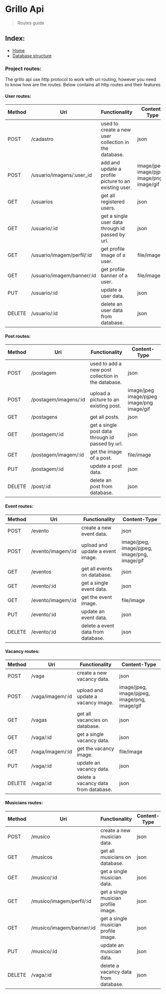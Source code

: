# Grillo Api
> Routes guide

## Index:
  - [Home](https://github.com/messiasGeovani/grillo-api)
  - [Database structure](https://github.com/messiasGeovani/grillo-api/blob/master/wiki/DATABASE-STRUCT.md)

### Project routes:
 
The grillo api use http protocol to work with uri routing, however you need to know how are the routes.
Below contains all http routes and their features

#### User routes:

| Method | Uri                       | Functionality                                         | Content-Type                                |
|--------|---------------------------|-------------------------------------------------------|---------------------------------------------|
| POST   | /cadastro                 | used to create a new user collection in the database. | json                                        |
| POST   | /usuario/imagens/:user_id | add and update a profile picture to an existing user.            | image/jpeg,  image/pjpeg, image/png, image/gif |
| GET    | /usuarios                 | get all registered users.                             | json                                        |
| GET    | /usuario/:id              | get a single user data through id passed by url.      | json                                        |
| GET    | /usuario/imagem/perfil/:id       | get profile image of a user.                          | file/image                                  |
| GET    | /usuario/imagem/banner/:id       | get profile banner of a user.                          | file/image                                  |
| PUT    | /usuario/:id              | update a user data.                                   | json                                        |
| DELETE | /usuario/:id              | delete an user data from database.                         | json                                        |

#### Post routes:

| Method | Uri                   | Functionality                                      | Content-Type                                |
|--------|-----------------------|----------------------------------------------------|---------------------------------------------|
| POST   | /postagem             | used to add a new post collection in the database. | json                                        |
| POST   | /postagem/imagens/:id | upload a picture to an existing post.              | image/jpeg  image/pjpeg image/png image/gif |
| GET    | /postagens            | get all posts.                                     | json                                        |
| GET    | /postagem/:id         | get a single post data through id passed by url.   | json                                        |
| GET    | /postagem/imagem/:id  | get the image of a post.                           | file/image                                  |
| PUT    | /postagem/:id         | update a post data.                                | json                                        |
| DELETE | /post/:id             | delete an post from database.                      | json                                        |

#### Event routes:

| Method | Uri                | Functionality                      | Content-Type                                   |
|--------|--------------------|------------------------------------|------------------------------------------------|
| POST   | /evento            | create a new event data.           | json                                           |
| POST   | /evento/imagem/:id | upload and update a event image.   | image/jpeg, image/pjpeg, image/png,  image/gif |
| GET    | /eventos           | get all events on database.        | json                                           |
| GET    | /evento/:id        | get a single event data.           | json                                           |
| GET    | /evento/imagem/:id | get the event image.               | file/image                                     |
| PUT    | /evento/:id        | update an event data.              | json                                           |
| DELETE | /evento/:id        | delete a event data from database. | json                                           |

#### Vacancy routes:

| Method | Uri                | Functionality                      | Content-Type                                   |
|--------|--------------------|------------------------------------|------------------------------------------------|
| POST   | /vaga            | create a new vacancy data.           | json                                           |
| POST   | /vaga/imagem/:id | upload and update a vacancy image.   | image/jpeg, image/pjpeg, image/png,  image/gif |
| GET    | /vagas           | get all vacancies on database.        | json                                           |
| GET    | /vaga/:id        | get a single vacancy data.           | json                                           |
| GET    | /vaga/imagem/:id | get the vacancy image.               | file/image                                     |
| PUT    | /vaga/:id        | update an vacancy data.              | json                                           |
| DELETE | /vaga/:id        | delete a vacancy data from database. | json                                           |

#### Musicians routes:

| Method | Uri                | Functionality                      | Content-Type                                   |
|--------|--------------------|------------------------------------|------------------------------------------------|
| POST   | /musico            | create a new musician data.           | json                                           |
| GET    | /musicos           | get all musicians on database.        | json                                           |
| GET    | /musico/:id        | get a single musician data.           | json                                           |
| GET    | /musico/imagem/perfil/:id        | get a single musician profile image.           | json                                           |
| GET    | /musico/imagem/banner/:id        | get a single musician profile image.           | json                                           |
| PUT    | /musico/:id        | update an musician data.              | json                                           |
| DELETE | /vaga/:id        | delete a vacancy data from database. | json                                           |
